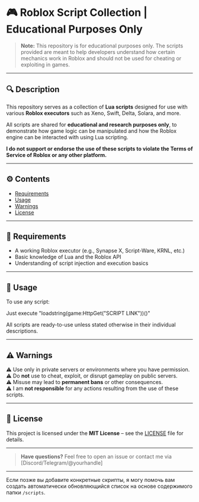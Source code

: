 # 🎮 Roblox Script Collection | Educational Purposes Only

> **Note:** This repository is for educational purposes only. The scripts provided are meant to help developers understand how certain mechanics work in Roblox and should not be used for cheating or exploiting in games.

---

## 🔍 Description

This repository serves as a collection of **Lua scripts** designed for use with various **Roblox executors** such as Xeno, Swift, Delta, Solara, and more.

All scripts are shared for **educational and research purposes only**, to demonstrate how game logic can be manipulated and how the Roblox engine can be interacted with using Lua scripting.

**I do not support or endorse the use of these scripts to violate the Terms of Service of Roblox or any other platform.**

---

## ⚙️ Contents

- [Requirements](#requirements)
- [Usage](#usage)
- [Warnings](#warnings)
- [License](#license)

---

## 🧰 Requirements <a name="requirements"></a>

- A working Roblox executor (e.g., Synapse X, Script-Ware, KRNL, etc.)
- Basic knowledge of Lua and the Roblox API
- Understanding of script injection and execution basics

---

## 💾 Usage <a name="usage"></a>

To use any script:

Just execute "loadstring(game:HttpGet("SCRIPT LINK"))()"

All scripts are ready-to-use unless stated otherwise in their individual descriptions.

---

## ⚠️ Warnings <a name="warnings"></a>

⚠️ Use only in private servers or environments where you have permission.  
⚠️ Do **not** use to cheat, exploit, or disrupt gameplay on public servers.  
⚠️ Misuse may lead to **permanent bans** or other consequences.  
⚠️ I am **not responsible** for any actions resulting from the use of these scripts.

---

## 📄 License <a name="license"></a>

This project is licensed under the **MIT License** – see the [LICENSE](LICENSE) file for details.

---

> **Have questions?** Feel free to open an issue or contact me via [Discord/Telegram/@yourhandle]

---

Если позже вы добавите конкретные скрипты, я могу помочь вам создать автоматически обновляющийся список на основе содержимого папки `/scripts`.
